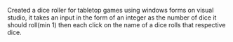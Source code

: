 Created a dice roller for tabletop games using windows forms on visual studio, it takes an input in the form of an integer as the number of dice it should roll(min 1) then each click on the name of a dice rolls that respective dice.
